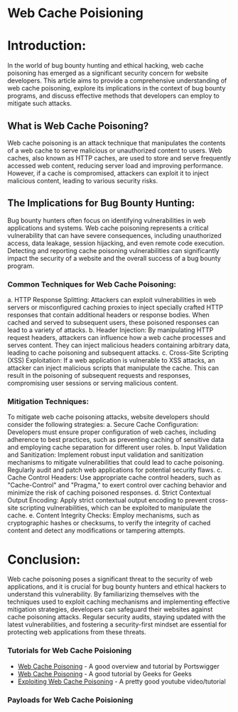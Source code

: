 # Web Cache Poisioning

# Introduction:
In the world of bug bounty hunting and ethical hacking, web cache poisoning has emerged as a significant security concern for website developers. This article aims to provide a comprehensive understanding of web cache poisoning, explore its implications in the context of bug bounty programs, and discuss effective methods that developers can employ to mitigate such attacks.

## What is Web Cache Poisoning?
Web cache poisoning is an attack technique that manipulates the contents of a web cache to serve malicious or unauthorized content to users. Web caches, also known as HTTP caches, are used to store and serve frequently accessed web content, reducing server load and improving performance. However, if a cache is compromised, attackers can exploit it to inject malicious content, leading to various security risks.

## The Implications for Bug Bounty Hunting:
Bug bounty hunters often focus on identifying vulnerabilities in web applications and systems. Web cache poisoning represents a critical vulnerability that can have severe consequences, including unauthorized access, data leakage, session hijacking, and even remote code execution. Detecting and reporting cache poisoning vulnerabilities can significantly impact the security of a website and the overall success of a bug bounty program.

### Common Techniques for Web Cache Poisoning:
a. HTTP Response Splitting: Attackers can exploit vulnerabilities in web servers or misconfigured caching proxies to inject specially crafted HTTP responses that contain additional headers or response bodies. When cached and served to subsequent users, these poisoned responses can lead to a variety of attacks.
b. Header Injection: By manipulating HTTP request headers, attackers can influence how a web cache processes and serves content. They can inject malicious headers containing arbitrary data, leading to cache poisoning and subsequent attacks.
c. Cross-Site Scripting (XSS) Exploitation: If a web application is vulnerable to XSS attacks, an attacker can inject malicious scripts that manipulate the cache. This can result in the poisoning of subsequent requests and responses, compromising user sessions or serving malicious content.

### Mitigation Techniques:
To mitigate web cache poisoning attacks, website developers should consider the following strategies:
a. Secure Cache Configuration: Developers must ensure proper configuration of web caches, including adherence to best practices, such as preventing caching of sensitive data and employing cache separation for different user roles.
b. Input Validation and Sanitization: Implement robust input validation and sanitization mechanisms to mitigate vulnerabilities that could lead to cache poisoning. Regularly audit and patch web applications for potential security flaws.
c. Cache Control Headers: Use appropriate cache control headers, such as "Cache-Control" and "Pragma," to exert control over caching behavior and minimize the risk of caching poisoned responses.
d. Strict Contextual Output Encoding: Apply strict contextual output encoding to prevent cross-site scripting vulnerabilities, which can be exploited to manipulate the cache.
e. Content Integrity Checks: Employ mechanisms, such as cryptographic hashes or checksums, to verify the integrity of cached content and detect any modifications or tampering attempts.

# Conclusion:
Web cache poisoning poses a significant threat to the security of web applications, and it is crucial for bug bounty hunters and ethical hackers to understand this vulnerability. By familiarizing themselves with the techniques used to exploit caching mechanisms and implementing effective mitigation strategies, developers can safeguard their websites against cache poisoning attacks. Regular security audits, staying updated with the latest vulnerabilities, and fostering a security-first mindset are essential for protecting web applications from these threats.

### Tutorials for Web Cache Poisioning
- [Web Cache Poisoning](https://portswigger.net/web-security/web-cache-poisoning) - A good overview and tutorial by Portswigger
- [Web Cache Poisoning](https://www.geeksforgeeks.org/web-cache-poisoning/) - A good tutorial by Geeks for Geeks
- [Exploiting Web Cache Poisoning](https://www.youtube.com/watch?v=ZsTxt24WqaA) - A pretty good youtube video/tutorial

### Payloads for Web Cache Poisioning

